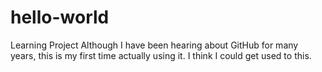 # hello-world
Learning Project
Although I have been hearing about GitHub for many years, this is my first time actually using it. 
I think I could get used to this. 
